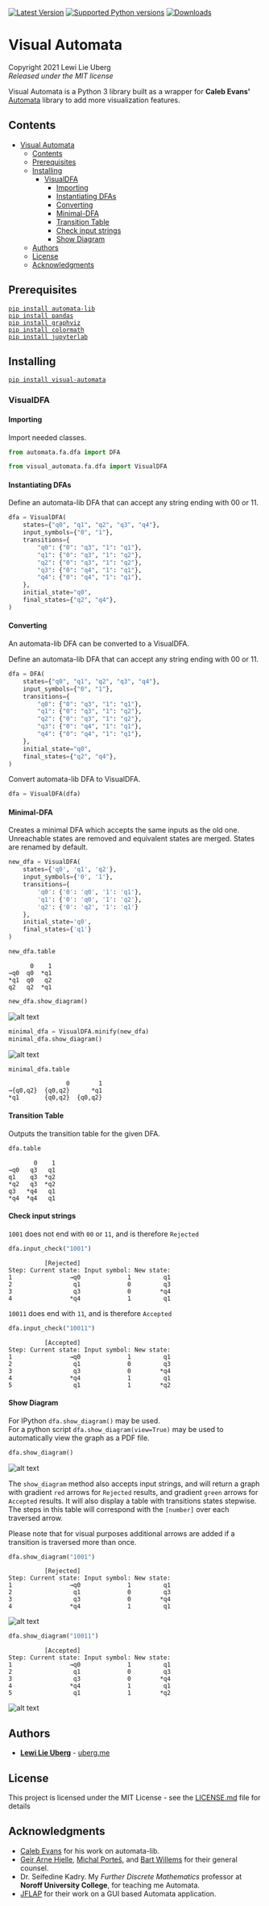 <!--
---
jupyter:
  jupytext:
    encoding: '# -*- coding: utf-8 -*-'
    formats: ipynb,py:light,md
    text_representation:
      extension: .md
      format_name: markdown
      format_version: '1.3'
      jupytext_version: 1.11.0
  kernelspec:
    display_name: Python 3
    language: python
    name: python3
---
-->

[![Latest Version](https://img.shields.io/pypi/v/visual-automata.svg)](https://pypi.python.org/pypi/visual-automata/)
[![Supported Python versions](https://img.shields.io/pypi/pyversions/visual-automata.svg)](https://pypi.python.org/pypi/visual-automata/)
[![Downloads](https://img.shields.io/pypi/dm/visual-automata.svg)](https://pypi.python.org/pypi/visual-automata/)

# Visual Automata

Copyright 2021 Lewi Lie Uberg\
_Released under the MIT license_

Visual Automata is a Python 3 library built as a wrapper for **Caleb Evans'** [Automata](https://github.com/caleb531/automata) library to add more visualization features.

## Contents

- [Visual Automata](#visual-automata)
  - [Contents](#contents)
  - [Prerequisites](#prerequisites)
  - [Installing](#installing)
    - [VisualDFA](#visualdfa)
      - [Importing](#importing)
      - [Instantiating DFAs](#instantiating-dfas)
      - [Converting](#converting)
      - [Minimal-DFA](#minimal-dfa)
      - [Transition Table](#transition-table)
      - [Check input strings](#check-input-strings)
      - [Show Diagram](#show-diagram)
  - [Authors](#authors)
  - [License](#license)
  - [Acknowledgments](#acknowledgments)

## Prerequisites

[`pip install automata-lib`](https://github.com/caleb531/automata)\
[`pip install pandas`](https://github.com/pandas-dev/pandas)\
[`pip install graphviz`](https://github.com/xflr6/graphviz)\
[`pip install colormath`](https://github.com/gtaylor/python-colormath)\
[`pip install jupyterlab`](https://github.com/jupyterlab/jupyterlab)

## Installing

[`pip install visual-automata`](https://pypi.org/project/visual-automata/)

### VisualDFA

#### Importing

Import needed classes.

```python
from automata.fa.dfa import DFA

from visual_automata.fa.dfa import VisualDFA
```

#### Instantiating DFAs

Define an automata-lib DFA that can accept any string ending with 00 or 11.

```python
dfa = VisualDFA(
    states={"q0", "q1", "q2", "q3", "q4"},
    input_symbols={"0", "1"},
    transitions={
        "q0": {"0": "q3", "1": "q1"},
        "q1": {"0": "q3", "1": "q2"},
        "q2": {"0": "q3", "1": "q2"},
        "q3": {"0": "q4", "1": "q1"},
        "q4": {"0": "q4", "1": "q1"},
    },
    initial_state="q0",
    final_states={"q2", "q4"},
)
```

#### Converting

An automata-lib DFA can be converted to a VisualDFA.

Define an automata-lib DFA that can accept any string ending with 00 or 11.

```python
dfa = DFA(
    states={"q0", "q1", "q2", "q3", "q4"},
    input_symbols={"0", "1"},
    transitions={
        "q0": {"0": "q3", "1": "q1"},
        "q1": {"0": "q3", "1": "q2"},
        "q2": {"0": "q3", "1": "q2"},
        "q3": {"0": "q4", "1": "q1"},
        "q4": {"0": "q4", "1": "q1"},
    },
    initial_state="q0",
    final_states={"q2", "q4"},
)
```

Convert automata-lib DFA to VisualDFA.

```python
dfa = VisualDFA(dfa)
```

#### Minimal-DFA

Creates a minimal DFA which accepts the same inputs as the old one. Unreachable states are removed and equivalent states are merged. States are renamed by default.

```python
new_dfa = VisualDFA(
    states={'q0', 'q1', 'q2'},
    input_symbols={'0', '1'},
    transitions={
        'q0': {'0': 'q0', '1': 'q1'},
        'q1': {'0': 'q0', '1': 'q2'},
        'q2': {'0': 'q2', '1': 'q1'}
    },
    initial_state='q0',
    final_states={'q1'}
)
```

```python
new_dfa.table
```

```text
      0    1
→q0  q0  *q1
*q1  q0   q2
q2   q2  *q1
```

```python
new_dfa.show_diagram()
```

![alt text](https://github.com/lewiuberg/visual-automata/blob/master/images/new_dfa.png?raw=true "new_dfa")

```python
minimal_dfa = VisualDFA.minify(new_dfa)
minimal_dfa.show_diagram()
```

![alt text](https://github.com/lewiuberg/visual-automata/blob/master/images/minimal_dfa.png?raw=true "minimal_dfa")

```python
minimal_dfa.table
```

```text
                0        1
→{q0,q2}  {q0,q2}      *q1
*q1       {q0,q2}  {q0,q2}
```

#### Transition Table

Outputs the transition table for the given DFA.

```python
dfa.table
```

```text
       0    1
→q0   q3   q1
q1    q3  *q2
*q2   q3  *q2
q3   *q4   q1
*q4  *q4   q1
```

#### Check input strings

`1001` does not end with `00` or `11`, and is therefore `Rejected`

```python
dfa.input_check("1001")
```

```text
          [Rejected]                         
Step: Current state: Input symbol: New state:
1                →q0             1         q1
2                 q1             0         q3
3                 q3             0        *q4
4                *q4             1         q1
```

`10011` does end with `11`, and is therefore `Accepted`

```python
dfa.input_check("10011")
```

```text
          [Accepted]                         
Step: Current state: Input symbol: New state:
1                →q0             1         q1
2                 q1             0         q3
3                 q3             0        *q4
4                *q4             1         q1
5                 q1             1        *q2
```

#### Show Diagram

For IPython `dfa.show_diagram()` may be used.\
For a python script `dfa.show_diagram(view=True)` may be used to automatically view the graph as a PDF file.

```python
dfa.show_diagram()
```

![alt text](https://github.com/lewiuberg/visual-automata/blob/master/images/dfa.png?raw=true "dfa")

The `show_diagram` method also accepts input strings, and will return a graph with gradient `red` arrows for `Rejected` results, and gradient `green` arrows for `Accepted` results. It will also display a table with transitions states stepwise. The steps in this table will correspond with the `[number]` over each traversed arrow.

Please note that for visual purposes additional arrows are added if a transition is traversed more than once.

```python
dfa.show_diagram("1001")
```

```text
          [Rejected]                         
Step: Current state: Input symbol: New state:
1                →q0             1         q1
2                 q1             0         q3
3                 q3             0        *q4
4                *q4             1         q1
```

![alt text](https://github.com/lewiuberg/visual-automata/blob/master/images/dfa_1001.png?raw=true "dfa_1001")

```python
dfa.show_diagram("10011")
```

```text
          [Accepted]                         
Step: Current state: Input symbol: New state:
1                →q0             1         q1
2                 q1             0         q3
3                 q3             0        *q4
4                *q4             1         q1
5                 q1             1        *q2
```

![alt text](https://github.com/lewiuberg/visual-automata/blob/master/images/dfa_10011.png?raw=true "dfa_10011")

## Authors

- **[Lewi Lie Uberg](https://github.com/lewiuberg)** - [uberg.me](https://uberg.me/)

## License

This project is licensed under the MIT License - see the [LICENSE.md](https://github.com/lewiuberg/visual-automata/blob/master/LICENSE.txt) file for details

## Acknowledgments

- [Caleb Evans](https://github.com/caleb531) for his work on automata-lib.
- [Geir Arne Hjelle](https://github.com/gahjelle), [Michal Porteš](https://github.com/mportesdev), and [Bart Willems](https://github.com/bart-r-willems) for their general counsel.
- Dr. Seifedine Kadry. My _Further Discrete Mathematics_ professor at **Noroff University College**, for teaching me Automata.
- [JFLAP](http://www.jflap.org) for their work on a GUI based Automata application.
